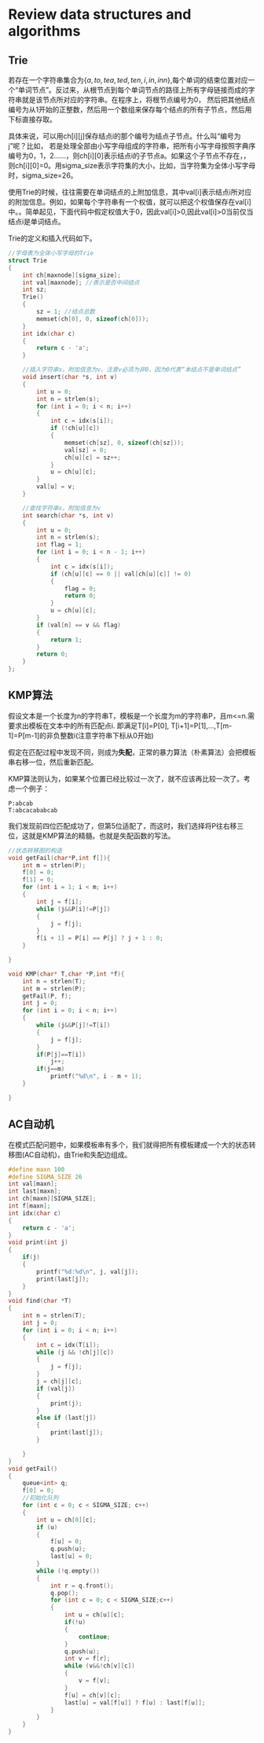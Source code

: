 # Review data structures and algorithms

## Trie

若存在一个字符串集合为$\{a,to,tea,ted,ten,i,in,inn\}$,每个单词的结束位置对应一个“单词节点”。反过来，从根节点到每个单词节点的路径上所有字母链接而成的字符串就是该节点所对应的字符串。在程序上，将根节点编号为0， 然后把其他结点编号为从1开始的正整数，然后用一个数组来保存每个结点的所有子节点，然后用下标直接存取。

具体来说，可以用ch[i][j]保存结点i的那个编号为结点子节点。什么叫“编号为j”呢？比如， 若是处理全部由小写字母组成的字符串，把所有小写字母按照字典序编号为0，1，2……，则ch[i][0]表示结点i的子节点a。如果这个子节点不存在，，则ch[i][0]=0。用sigma_size表示字符集的大小，比如，当字符集为全体小写字母时，sigma_size=26。

使用Trie的时候，往往需要在单词结点的上附加信息，其中val[i]表示结点i所对应的附加信息。例如，如果每个字符串有一个权值，就可以把这个权值保存在val[i]中。。简单起见，下面代码中假定权值大于0，因此val[i]>0,因此val[i]>0当前仅当结点i是单词结点。

Trie的定义和插入代码如下。

```cpp
//字母表为全体小写字母的Trie
struct Trie
{
    int ch[maxnode][sigma_size];
    int val[maxnode]; //表示是否中间结点
    int sz;
    Trie()
    {
        sz = 1; //结点总数
        memset(ch[0], 0, sizeof(ch[0]));
    }
    int idx(char c)
    {
        return c - 'a';
    }

    //插入字符串s，附加信息为v。注意v必须为非0，因为0代表“本结点不是单词结点”
    void insert(char *s, int v)
    {
        int u = 0;
        int n = strlen(s);
        for (int i = 0; i < n; i++)
        {
            int c = idx(s[i]);
            if (!ch[u][c])
            {
                memset(ch[sz], 0, sizeof(ch[sz]));
                val[sz] = 0;
                ch[u][c] = sz++;
            }
            u = ch[u][c];
        }
        val[u] = v;
    }

    //查找字符串s，附加信息为v
    int search(char *s, int v)
    {
        int u = 0;
        int n = strlen(s);
        int flag = 1;
        for (int i = 0; i < n - 1; i++)
        {
            int c = idx(s[i]);
            if (ch[u][c] == 0 || val[ch[u][c]] != 0)
            {
                flag = 0;
                return 0;
            }
            u = ch[u][c];
        }
        if (val[n] == v && flag)
        {
            return 1;
        }
        return 0;
    }
};
```

## KMP算法

假设文本是一个长度为n的字符串T，模板是一个长度为m的字符串P，且m<=n.需要求出模板在文本中的所有匹配点i. 即满足T[i]=P[0], T[i+1]=P[1],...,T[m-1]=P[m-1]的非负整数i(注意字符串下标从0开始)

假定在匹配过程中发现不同，则成为**失配**，正常的暴力算法（朴素算法）会把模板串右移一位，然后重新匹配。

KMP算法则认为，如果某个位置已经比较过一次了，就不应该再比较一次了。考虑一个例子：

    P:abcab
    T:abcacababcab

我们发现前四位匹配成功了，但第5位适配了，而这时，我们选择将P往右移三位，这就是KMP算法的精髓。也就是失配函数的写法。

```cpp
//状态转移图的构造
void getFail(char*P,int f[]){
    int m = strlen(P);
    f[0] = 0;
    f[1] = 0;
    for (int i = 1; i < m; i++)
    {
        int j = f[i];
        while (j&&P[i]!=P[j])
        {
            j = f[j];
        }
        f[i + 1] = P[i] == P[j] ? j + 1 : 0;
    }

}

void KMP(char* T,char *P,int *f){
    int n = strlen(T);
    int m = strlen(P);
    getFail(P, f);
    int j = 0;
    for (int i = 0; i < n; i++)
    {
        while (j&&P[j]!=T[i])
        {
            j = f[j];
        }
        if(P[j]==T[i])
            j++;
        if(j==m)
            printf("%d\n", i - m + 1);
    }

}
```

## AC自动机

在模式匹配问题中，如果模板串有多个，我们就得把所有模板建成一个大的状态转移图(AC自动机)，由Trie和失配边组成。

```cpp
#define maxn 100
#define SIGMA_SIZE 26
int val[maxn];
int last[maxn];
int ch[maxn][SIGMA_SIZE];
int f[maxn];
int idx(char c)
{
    return c - 'a';
}
void print(int j)
{
    if(j)
    {
        printf("%d:%d\n", j, val[j]);
        print(last[j]);
    }
}
void find(char *T)
{
    int n = strlen(T);
    int j = 0;
    for (int i = 0; i < n; i++)
    {
        int c = idx(T[i]);
        while (j && !ch[j][c])
        {
            j = f[j];
        }
        j = ch[j][c];
        if (val[j])
        {
            print(j);
        }
        else if (last[j])
        {
            print(last[j]);
        }

    }
}
void getFail()
{
    queue<int> q;
    f[0] = 0;
    //初始化队列
    for (int c = 0; c < SIGMA_SIZE; c++)
    {
        int u = ch[0][c];
        if (u)
        {
            f[u] = 0;
            q.push(u);
            last[u] = 0;
        }
        while (!q.empty())
        {
            int r = q.front();
            q.pop();
            for (int c = 0; c < SIGMA_SIZE;c++)
            {
                int u = ch[u][c];
                if(!u)
                {
                    continue;
                }
                q.push(u);
                int v = f[r];
                while (v&&!ch[v][c])
                {
                    v = f[v];
                }
                f[u] = ch[v][c];
                last[u] = val[f[u]] ? f[u] : last[f[u]];
            }
        }
    }
}
```
